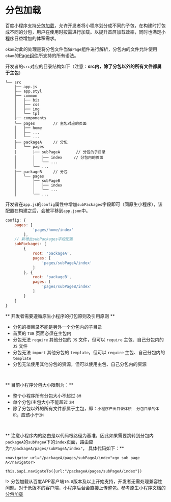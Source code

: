 # 分包加载

百度小程序支持[分包加载](https://smartprogram.baidu.com/docs/develop/framework/subpackages/)，允许开发者将小程序划分成不同的子包，在构建时打包成不同的分包，用户在使用时按需进行加载。以提升首屏加载效率，同时也满足小程序日益增加的体积需求。

`okam`对此的处理是将分包文件当做`Page`组件进行解析，分包内的文件允许使用`okam`的[Page组件](/component/page?id=page-%E7%BB%84%E4%BB%B6)所支持的所有语法。


开发者的`src`对应的目录结构如下（注意：**src内，除了分包以外的所有文件都属于主包**）

```
└── src
    ├── app.js
    ├── app.styl
    ├── common
    │   ├── biz
    │   ├── css
    │   ├── img
    │   └── tpl
    ├── components
    └── pages        // 主包对应的页面
    │   ├── home
    │   ├── ...
    │   └── ...
    ├── packageA     // 分包
    │   └── pages
    │       ├── subPageA       // 分包的子目录
    │       │   ├── index     // 分包内的页面
    │       │   └── ...
    │       └── ...
    ├── packageB     // 分包
    │   └── pages
    │       ├── subPageB
    │       │   ├── index
    │       │   └── ...
    │       └── ...

```

开发者在`app.js`的`config`属性中增加`subPackages`字段即可（同原生小程序），该配置在构建之后，会被平移到`app.json`中。
```app.js
config: {
    pages: [
            'pages/home/index'
        ],
    // 新增此subPackages字段配置
    subPackages: [
        {
            root: 'packageA',
            pages: [
                'pages/subPageA/index'
            ]
        }, {
            root: 'packageB',
            pages: [
                'pages/subPageB/index'
            ]
        }
    ]
}
```


** 开发者需要遵循原生小程序的打包原则及引用原则 **

* 分包的根目录不能是另外一个分包内的子目录
* 首页的 `TAB` 页面必须在主包内
* 分包无法 `require` 其他分包的 `JS` 文件，但可以 `require` 主包、自己分包内的 `JS` 文件
* 分包无法 `import` 其他分包的 `template`，但可以 `require` 主包、自己分包内的 `template`
* 分包无法使用其他分包的资源，但可以使用主包、自己分包内的资源

<br>

** 目前小程序分包大小限制为：**
* 整个小程序所有分包大小不超过 `8M`
* 单个分包/主包大小不能超过 `2M`
* 除了分包以外的所有文件都属于主包，即：`小程序产出目录体积` `-` `分包目录的体积`，应该小于`2M`

<br>

** 注意小程序内的路由是以代码根路径为基准，因此如果需要跳转到分包内`packageA`的`subPageA`下的`index`页面，路由应为`"/packageA/pages/subPageA/index"`，
具体代码如下：**
```
<navigator url="/packageA/pages/subPageA/index">go sub page A</navigator>
```
```
this.$api.navigateTo({url:"/packageA/pages/subPageA/index"})
```

!> 分包加载从百度APP客户端`10.8`版本及以上开始支持，开发者无需处理兼容性问题。对于低版本的客户端，小程序后台会直接上传整包。参考原生小程序文档的[分包加载](https://smartprogram.baidu.com/docs/develop/framework/subpackages/)
